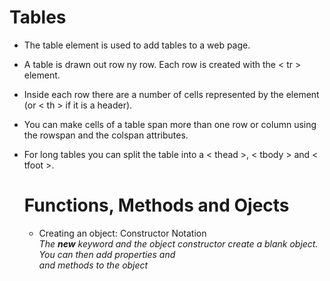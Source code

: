 
# Tables  
- The table element is used to add tables to a web page.  
- A table is drawn out row ny row. Each row is created with the < tr > element.  
- Inside each row there are a number of cells represented by the <td> element (or < th > if it is a header).  
- You can make cells of a table span more than one row or column using the rowspan and the colspan attributes.  
- For long tables you can split the table into a < thead >, < tbody > and < tfoot >.  
  
  # Functions, Methods and Ojects  
  - Creating an object: Constructor Notation  
 *The <b>new</b> keyword and the object constructor create a blank object. You can then add properties and  
  and methods to the object*  
  

